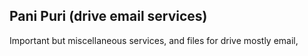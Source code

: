 ## Pani Puri (drive email services)
Important but miscellaneous services, and files for drive
mostly email, 